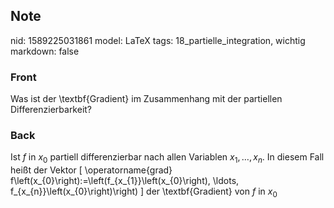 ## Note
nid: 1589225031861
model: LaTeX
tags: 18_partielle_integration, wichtig
markdown: false

### Front
Was ist der \textbf{Gradient} im Zusammenhang mit der partiellen Differenzierbarkeit?

### Back
Ist $f$ in $x_{0}$ partiell differenzierbar nach allen Variablen $x_{1}, \ldots, x_{n}$. In diesem Fall heißt der Vektor
\[
\operatorname{grad} f\left(x_{0}\right):=\left(f_{x_{1}}\left(x_{0}\right), \ldots, f_{x_{n}}\left(x_{0}\right)\right)
\]
der \textbf{Gradient} von $f$ in $x_{0}$
